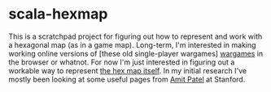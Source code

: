scala-hexmap
============

This is a scratchpad project for figuring out how to represent and work with 
a hexagonal map (as in a game map).  Long-term, I'm interested in making 
working online versions of [these old single-player wargames] [wargames] 
in the browser or whatnot.  For now I'm just interested in figuring out a 
workable way to represent [the hex map itself][map].  In my initial research 
I've mostly been looking at some useful pages from [Amit Patel][amit] at 
Stanford.

[wargames]: http://dwarfstar.brainiac.com/ds_index.html
[map]: http://dwarfstar.brainiac.com/barbarianprince/barbarianprince_map1.jpg
[amit]: http://www-cs-students.stanford.edu/~amitp/game-programming/grids/
